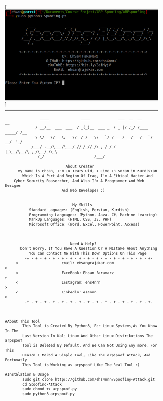 [![alt tag](ScreenShot.png)]

---------------------------------------------------------------------------------------

                    ____               ____             ___  __  __           __  
                  / __/__  ___  ___  / _(_)__  ___ _  / _ |/ /_/ /____ _____/ /__
                 _\ \/ _ \/ _ \/ _ \/ _/ / _ \/ _ `/ / __ / __/ __/ _ `/ __/  '_/
                /___/ .__/\___/\___/_//_/_//_/\_, / /_/ |_\__/\__/\_,_/\__/_/\_\ 
                   /_/                       /___/                               

                                About Creater
          My name is Ehsan, I'm 18 Years Old, I Live In Soran in Kurdistan
            Which Is A Part And Region Of Iraq, I'm A Ethical Hacker And 
        Cyber Security Reasercher, And Also I'm A Programmer And Web Designer
                              And Web Developer :)
                         
                         
                                   My Skills       
               Standard Laguages: (English, Persian, Kurdish)
               Programming Languages: (Python, Java, C#, Machine Learning)
               MarkUp Languages: (HTML, CSS, JS, PHP)
               Microsoft Office: (Word, Excel, PowerPoint, Access)
           
           
                         
                                  Need A Help?               
           Don't Worry, If You Have A Question Or A Mistake About Anything
               You Can Contact Me With This Down Options On This Page
             -+ - + - + - + - + - + - + - + - + - + - + - + - + - + - +-
         <                    Email: ehsan@rajekar.com                     >
         <                    FaceBook: Ehsan Faramarz                     >
         <                    Instagram: ehs4nnn                           >
         <                    Linkedin: es4nnn                             >
             -+ - + - + - + - + - + - + - + - + - + - + - + - + - + - +-



    #About This Tool
            This Tool is Created By Python3, For Linux Systems,As You Know In The
            Last Version In Kali Linux And Other Linux Distributions The arpspoof 
            Tool is Deleted By Default, And We Can Not Using Any more, For This 
            Reason I Maked A Simple Tool, Like The arpspoof Attack, And Fortunatly 
            This Tool is Working as arpspoof Like The Real Tool :)

    #Instalation & Usage
            sudo git clone https://github.com/ehs4nnn/Spoofing-Attack.git
            cd Spoofing-Attack
            sudo chmod +x arpspoof.py
            sudo python3 arpspoof.py
